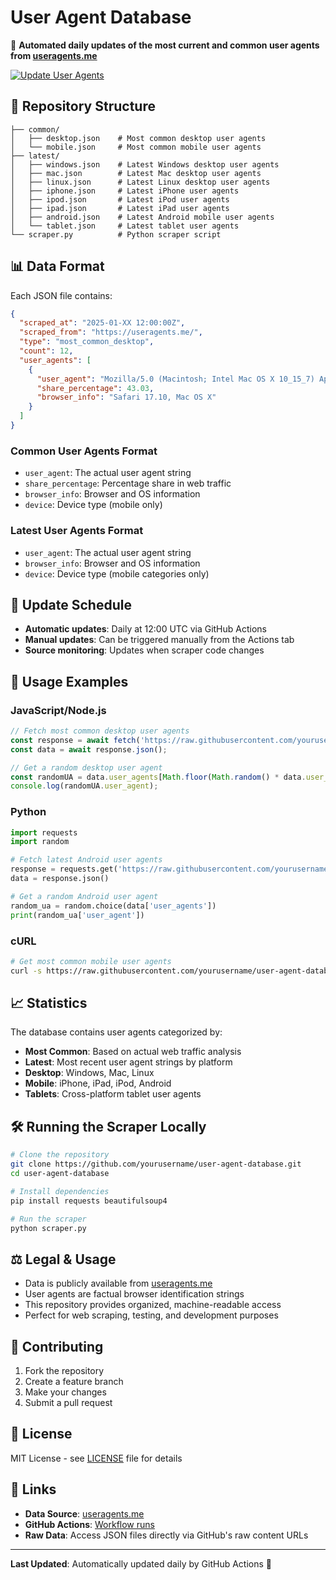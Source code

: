 # User Agent Database

🤖 **Automated daily updates of the most current and common user agents from [useragents.me](https://useragents.me/)**

[![Update User Agents](https://github.com/yourusername/user-agent-database/workflows/Update%20User%20Agents/badge.svg)](https://github.com/yourusername/user-agent-database/actions)

## 📁 Repository Structure

```
├── common/
│   ├── desktop.json    # Most common desktop user agents
│   └── mobile.json     # Most common mobile user agents
├── latest/
│   ├── windows.json    # Latest Windows desktop user agents
│   ├── mac.json        # Latest Mac desktop user agents
│   ├── linux.json      # Latest Linux desktop user agents
│   ├── iphone.json     # Latest iPhone user agents
│   ├── ipod.json       # Latest iPod user agents
│   ├── ipad.json       # Latest iPad user agents
│   ├── android.json    # Latest Android mobile user agents
│   └── tablet.json     # Latest tablet user agents
└── scraper.py          # Python scraper script
```

## 📊 Data Format

Each JSON file contains:

```json
{
  "scraped_at": "2025-01-XX 12:00:00Z",
  "scraped_from": "https://useragents.me/",
  "type": "most_common_desktop",
  "count": 12,
  "user_agents": [
    {
      "user_agent": "Mozilla/5.0 (Macintosh; Intel Mac OS X 10_15_7) AppleWebKit/605.1.15 (KHTML, like Gecko) Version/17.10 Safari/605.1.1",
      "share_percentage": 43.03,
      "browser_info": "Safari 17.10, Mac OS X"
    }
  ]
}
```

### Common User Agents Format
- `user_agent`: The actual user agent string
- `share_percentage`: Percentage share in web traffic
- `browser_info`: Browser and OS information
- `device`: Device type (mobile only)

### Latest User Agents Format
- `user_agent`: The actual user agent string
- `browser_info`: Browser and OS information
- `device`: Device type (mobile categories only)

## 🔄 Update Schedule

- **Automatic updates**: Daily at 12:00 UTC via GitHub Actions
- **Manual updates**: Can be triggered manually from the Actions tab
- **Source monitoring**: Updates when scraper code changes

## 🚀 Usage Examples

### JavaScript/Node.js
```javascript
// Fetch most common desktop user agents
const response = await fetch('https://raw.githubusercontent.com/yourusername/user-agent-database/main/common/desktop.json');
const data = await response.json();

// Get a random desktop user agent
const randomUA = data.user_agents[Math.floor(Math.random() * data.user_agents.length)];
console.log(randomUA.user_agent);
```

### Python
```python
import requests
import random

# Fetch latest Android user agents
response = requests.get('https://raw.githubusercontent.com/yourusername/user-agent-database/main/latest/android.json')
data = response.json()

# Get a random Android user agent
random_ua = random.choice(data['user_agents'])
print(random_ua['user_agent'])
```

### cURL
```bash
# Get most common mobile user agents
curl -s https://raw.githubusercontent.com/yourusername/user-agent-database/main/common/mobile.json | jq '.user_agents[]'
```

## 📈 Statistics

The database contains user agents categorized by:
- **Most Common**: Based on actual web traffic analysis
- **Latest**: Most recent user agent strings by platform
- **Desktop**: Windows, Mac, Linux
- **Mobile**: iPhone, iPad, iPod, Android
- **Tablets**: Cross-platform tablet user agents

## 🛠️ Running the Scraper Locally

```bash
# Clone the repository
git clone https://github.com/yourusername/user-agent-database.git
cd user-agent-database

# Install dependencies
pip install requests beautifulsoup4

# Run the scraper
python scraper.py
```

## ⚖️ Legal & Usage

- Data is publicly available from [useragents.me](https://useragents.me/)
- User agents are factual browser identification strings
- This repository provides organized, machine-readable access
- Perfect for web scraping, testing, and development purposes

## 🤝 Contributing

1. Fork the repository
2. Create a feature branch
3. Make your changes
4. Submit a pull request

## 📄 License

MIT License - see [LICENSE](LICENSE) file for details

## 🔗 Links

- **Data Source**: [useragents.me](https://useragents.me/)
- **GitHub Actions**: [Workflow runs](https://github.com/yourusername/user-agent-database/actions)
- **Raw Data**: Access JSON files directly via GitHub's raw content URLs

---

**Last Updated**: Automatically updated daily by GitHub Actions 🤖